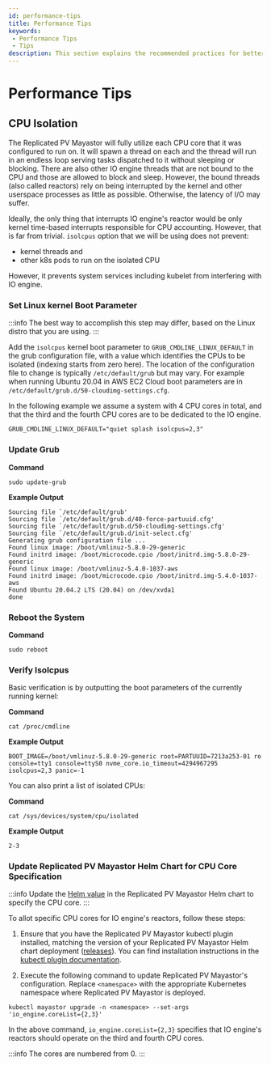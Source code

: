 ```yaml
---
id: performance-tips
title: Performance Tips
keywords:
 - Performance Tips
 - Tips
description: This section explains the recommended practices for better performance.
---
```

# Performance Tips

## CPU Isolation

The Replicated PV Mayastor will fully utilize each CPU core that it was configured to run on. It will spawn a thread on each and the thread will run in an endless loop serving tasks dispatched to it without sleeping or blocking. There are also other IO engine threads that are not bound to the CPU and those are allowed to block and sleep. However, the bound threads \(also called reactors\) rely on being interrupted by the kernel and other userspace processes as little as possible. Otherwise, the latency of I/O may suffer.

Ideally, the only thing that interrupts IO engine's reactor would be only kernel time-based interrupts responsible for CPU accounting. However, that is far from trivial. `isolcpus` option that we will be using does not prevent:

* kernel threads and
* other k8s pods to run on the isolated CPU

However, it prevents system services including kubelet from interfering with IO engine.

### Set Linux kernel Boot Parameter

:::info
The best way to accomplish this step may differ, based on the Linux distro that you are using.
:::

Add the `isolcpus` kernel boot parameter to `GRUB_CMDLINE_LINUX_DEFAULT` in the grub configuration file, with a value which identifies the CPUs to be isolated \(indexing starts from zero here\). The location of the configuration file to change is typically `/etc/default/grub` but may vary. For example when running Ubuntu 20.04 in AWS EC2 Cloud boot parameters are in `/etc/default/grub.d/50-cloudimg-settings.cfg`.

In the following example we assume a system with 4 CPU cores in total, and that the third and the fourth CPU cores are to be dedicated to the IO engine.

```
GRUB_CMDLINE_LINUX_DEFAULT="quiet splash isolcpus=2,3"
```

### Update Grub

**Command**

```
sudo update-grub
```

**Example Output**

```
Sourcing file `/etc/default/grub'
Sourcing file `/etc/default/grub.d/40-force-partuuid.cfg'
Sourcing file `/etc/default/grub.d/50-cloudimg-settings.cfg'
Sourcing file `/etc/default/grub.d/init-select.cfg'
Generating grub configuration file ...
Found linux image: /boot/vmlinuz-5.8.0-29-generic
Found initrd image: /boot/microcode.cpio /boot/initrd.img-5.8.0-29-generic
Found linux image: /boot/vmlinuz-5.4.0-1037-aws
Found initrd image: /boot/microcode.cpio /boot/initrd.img-5.4.0-1037-aws
Found Ubuntu 20.04.2 LTS (20.04) on /dev/xvda1
done
```

### Reboot the System

**Command**

```
sudo reboot
```

### Verify Isolcpus

Basic verification is by outputting the boot parameters of the currently running kernel:

**Command**

```
cat /proc/cmdline
```

**Example Output**
```
BOOT_IMAGE=/boot/vmlinuz-5.8.0-29-generic root=PARTUUID=7213a253-01 ro console=tty1 console=ttyS0 nvme_core.io_timeout=4294967295 isolcpus=2,3 panic=-1
```

You can also print a list of isolated CPUs:

**Command**

```
cat /sys/devices/system/cpu/isolated
```

**Example Output**
```
2-3
```

### Update Replicated PV Mayastor Helm Chart for CPU Core Specification

:::info
Update the [Helm value](https://github.com/openebs/mayastor-extensions/blob/6df062eb5a0864b82dcc709ab4d84a135252fe45/chart/values.yaml#L407) in the Replicated PV Mayastor Helm chart to specify the CPU core.
:::

To allot specific CPU cores for IO engine's reactors, follow these steps:

1. Ensure that you have the Replicated PV Mayastor kubectl plugin installed, matching the version of your Replicated PV Mayastor Helm chart deployment ([releases](https://github.com/openebs/mayastor/releases)). You can find installation instructions in the [kubectl plugin documentation](../advanced-operations/kubectl-plugin.md).

2. Execute the following command to update Replicated PV Mayastor's configuration. Replace `<namespace>` with the appropriate Kubernetes namespace where Replicated PV Mayastor is deployed.

```
kubectl mayastor upgrade -n <namespace> --set-args 'io_engine.coreList={2,3}'
```

In the above command, `io_engine.coreList={2,3}` specifies that IO engine's reactors should operate on the third and fourth CPU cores.

:::info
The cores are numbered from 0.
:::
